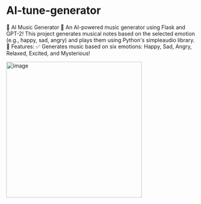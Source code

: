 # AI-tune-generator
🎵 AI Music Generator 🎵 An AI-powered music generator using Flask and GPT-2! This project generates musical notes based on the selected emotion (e.g., happy, sad, angry) and plays them using Python's simpleaudio library.  🚀 Features: ✅ Generates music based on six emotions: Happy, Sad, Angry, Relaxed, Excited, and Mysterious!

<img width="360" alt="image" src="https://github.com/user-attachments/assets/28a36d1a-f528-4998-bb4d-1017f79f1cdf" />
